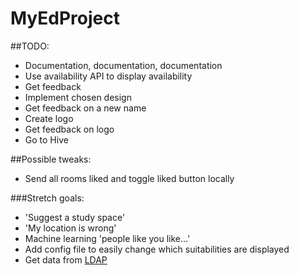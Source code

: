 # MyEdProject

##TODO:

- Documentation, documentation, documentation
- Use availability API to display availability
- Get feedback
- Implement chosen design
- Get feedback on a new name
- Create logo
- Get feedback on logo
- Go to Hive

##Possible tweaks:

- Send all rooms liked and toggle liked button locally

###Stretch goals:
- 'Suggest a study space'
- 'My location is wrong'
- Machine learning 'people like you like...'
- Add config file to easily change which suitabilities are displayed
- Get data from [LDAP](https://www.wiki.ed.ac.uk/display/AuthService/Basics)
